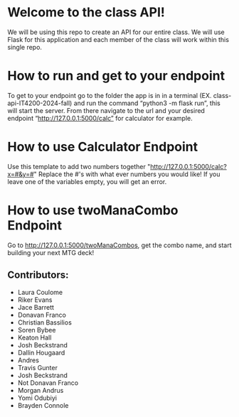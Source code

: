 # Welcome to the class API!

We will be using this repo to create an API for our entire class. We will use Flask for this application and each member of the class will work within this single repo.

# How to run and get to your endpoint

To get to your endpoint go to the folder the app is in in a terminal (EX. class-api-IT4200-2024-fall) and run the command “python3 -m flask run”, this will start the server. From there navigate to the url and your desired endpoint “http://127.0.0.1:5000/calc” for calculator for example. 

# How to use Calculator Endpoint

Use this template to add two numbers together "http://127.0.0.1:5000/calc?x=#&y=#"
Replace the #'s with what ever numbers you would like!
If you leave one of the variables empty, you will get an error.

# How to use twoManaCombo Endpoint

Go to http://127.0.0.1:5000/twoManaCombos, get the combo name, and start building your next MTG deck!

## Contributors:

* Laura Coulome
* Riker Evans
* Jace Barrett
* Donavan Franco
* Christian Bassilios
* Soren Bybee
* Keaton Hall
* Josh Beckstrand
* Dallin Hougaard
* Andres
* Travis Gunter
* Josh Beckstrand
* Not Donavan Franco
* Morgan Andrus
* Yomi Odubiyi
* Brayden Connole